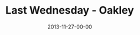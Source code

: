 ---
layout: message
category: message
series: "Kingdom Come"
title: "Last Wednesday - Oakley"
date: 2013-11-27-00-00
message_id: 838
audio: "http://s3.amazonaws.com/crossroads-media/media/legacy/mp3/1127813_lw_oakley.mp3"
audio-duration: "34:39"
description: "Oakley"
video: "https://s3.amazonaws.com/crossroadsvideomessages/1127813_lw_oakley.mp4"
video-duration: "34:39"
video-image: "http://s3.amazonaws.com/crossroads-media/images/legacy/content/112713_lw_oakley_still.jpg"
explicit: "N"
---